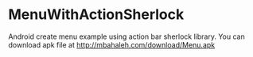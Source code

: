 MenuWithActionSherlock
======================

Android create  menu example using action bar sherlock library.
You can download apk file at http://mbahaleh.com/download/Menu.apk

